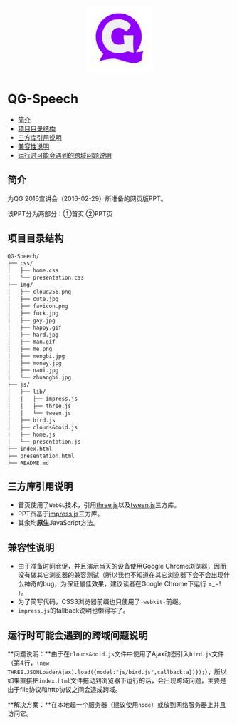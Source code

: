 <p align="center">
  <a href="http://github.com/QGStudio">
    <img width="150" src="https://raw.githubusercontent.com/JaminQ/QG-Speech/master/img/favicon.png" alt="QG Logo" />
  </a>
</p>

# QG-Speech

* [简介](#简介)
* [项目目录结构](#项目目录结构)
* [三方库引用说明](#三方库引用说明)
* [兼容性说明](#兼容性说明)
* [运行时可能会遇到的跨域问题说明](#运行时可能会遇到的跨域问题说明)

## 简介

为QG 2016宣讲会（2016-02-29）所准备的网页版PPT。

该PPT分为两部分：①首页 ②PPT页

## 项目目录结构

```
QG-Speech/
├── css/
│   ├── home.css
│   └── presentation.css
├── img/
│   ├── cloud256.png
│   ├── cute.jpg
│   ├── favicon.png
│   ├── fuck.jpg
│   ├── gay.jpg
│   ├── happy.gif
│   ├── hard.jpg
│   ├── man.gif
│   ├── me.png
│   ├── mengbi.jpg
│   ├── money.jpg
│   ├── nani.jpg
│   └── zhuangbi.jpg
├── js/
│   ├── lib/
│   │   ├── impress.js
│   │   ├── three.js
│   │   └── tween.js
│   ├── bird.js
│   ├── clouds&boid.js
│   ├── home.js
│   └── presentation.js
├── index.html
├── presentation.html
└── README.md
```

## 三方库引用说明

* 首页使用了`WebGL`技术，引用[three.js](http://github.com/mrdoob/three.js)以及[tween.js](http://github.com/sole/tween.js)三方库。
* PPT页基于[impress.js](http://github.com/bartaz/impress.js)三方库。
* 其余均**原生**JavaScript方法。

## 兼容性说明

* 由于准备时间仓促，并且演示当天的设备使用Google Chrome浏览器，因而没有做其它浏览器的兼容测试（所以我也不知道在其它浏览器下会不会出现什么神奇的bug，为保证最佳效果，建议读者在Google Chrome下运行 =_=! ）。
* 为了简写代码，CSS3浏览器前缀也只使用了`-webkit-`前缀。
* `impress.js`的fallback说明也懒得写了。

## 运行时可能会遇到的跨域问题说明

**问题说明：**由于在`clouds&boid.js`文件中使用了Ajax动态引入`bird.js`文件（第4行，`(new THREE.JSONLoaderAjax).load({model:"js/bird.js",callback:a})});`），所以如果直接把`index.html`文件拖动到浏览器下运行的话，会出现跨域问题，主要是由于file协议和http协议之间会造成跨域。

**解决方案：**在本地起一个服务器（建议使用`node`）或放到网络服务器上并且访问它。